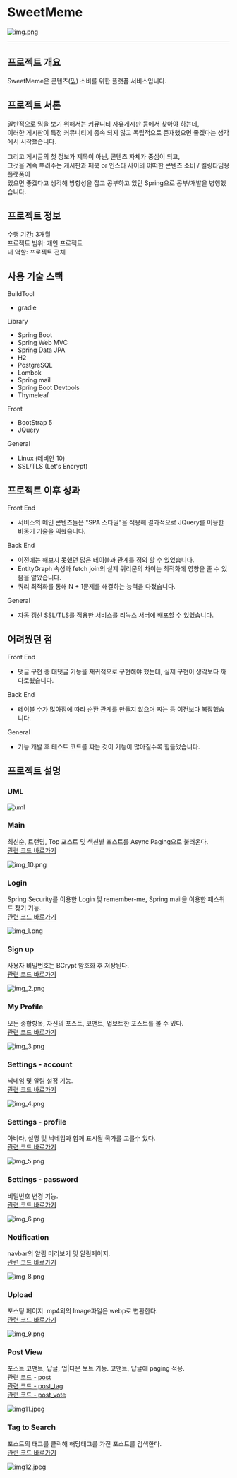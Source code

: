 # SweetMeme

![img.png](img.png)

-----------------------

## 프로젝트 개요
SweetMeme은 콘텐츠([밈](https://ko.wikipedia.org/wiki/%EC%9D%B8%ED%84%B0%EB%84%B7_%EB%B0%88)) 소비를 위한 플랫폼 서비스입니다.

## 프로젝트 서론
일반적으로 밈을 보기 위해서는 커뮤니티 자유게시판 등에서 찾아야 하는데,   
이러한 게시판이 특정 커뮤니티에 종속 되지 않고 독립적으로 존재했으면 좋겠다는 생각에서 시작했습니다.     

그리고 게시글의 첫 정보가 제목이 아닌, 콘텐츠 자체가 중심이 되고,    
그것을 계속 뿌려주는 게시판과 페북 or 인스타 사이의 어떠한 콘텐츠 소비 / 킬링타임용 플랫폼이    
있으면 좋겠다고 생각해 방향성을 잡고 공부하고 있던 Spring으로 공부/개발을 병행했습니다.

## 프로젝트 정보
수행 기간: 3개월   
프로젝트 범위: 개인 프로젝트    
내 역할: 프로젝트 전체

## 사용 기술 스택
BuildTool
* gradle

Library
* Spring Boot
* Spring Web MVC
* Spring Data JPA
* H2
* PostgreSQL
* Lombok
* Spring mail
* Spring Boot Devtools
* Thymeleaf

Front
* BootStrap 5
* JQuery

General
* Linux (데비안 10)
* SSL/TLS (Let's Encrypt)

## 프로젝트 이후 성과
Front End
* 서비스의 메인 콘텐츠들은 "SPA 스타일"을 적용해 결과적으로 JQuery를 이용한 비동기 기술을 익혔습니다. 

Back End
* 이전에는 해보지 못했던 많은 테이블과 관계를 정의 할 수 있었습니다.
* EntityGraph 속성과 fetch join의 실제 쿼리문의 차이는 최적화에 영향을 줄 수 있음을 알았습니다.
* 쿼리 최적화를 통해 N + 1문제를 해결하는 능력을 다졌습니다.

General
* 자동 갱신 SSL/TLS를 적용한 서비스를 리눅스 서버에 배포할 수 있었습니다.  

## 어려웠던 점
Front End
* 댓글 구현 중 대댓글 기능을 재귀적으로 구현해야 했는데, 실제 구현이 생각보다 까다로웠습니다.

Back End
* 테이블 수가 많아짐에 따라 순환 관계를 만들지 않으며 짜는 등 이전보다 복잡했습니다.

General
* 기능 개발 후 테스트 코드를 짜는 것이 기능이 많아질수록 힘들었습니다.

## 프로젝트 설명

### UML
![uml](readMeRes/comment.png)

### Main
최신순, 트랜딩, Top 포스트 및 섹션별 포스트를 Async Paging으로 불러온다.   
[관련 코드 바로가기](src/main/java/dev/valium/sweetmeme/module/section)

![img_10.png](readMeRes/img_10.png)

### Login
Spring Security를 이용한 Login 및 remember-me, Spring mail을 이용한 패스워드 찾기 기능.  
[관련 코드 바로가기](src/main/java/dev/valium/sweetmeme/module/member)

![img_1.png](readMeRes/img_1.png)

### Sign up
사용자 비밀번호는 BCrypt 암호화 후 저장된다.     
[관련 코드 바로가기](src/main/java/dev/valium/sweetmeme/module/member)

![img_2.png](readMeRes/img_2.png)

### My Profile
모든 종합항목, 자신의 포스트, 코맨트, 업보트한 포스트를 볼 수 있다.    
[관련 코드 바로가기](src/main/java/dev/valium/sweetmeme/module/post)

![img_3.png](readMeRes/img_3.png)

### Settings - account
닉네임 및 알림 설정 기능.     
[관련 코드 바로가기](src/main/java/dev/valium/sweetmeme/module/member)

![img_4.png](readMeRes/img_4.png)

### Settings - profile
아바타, 설명 및 닉네임과 함께 표시될 국가를 고를수 있다.  
[관련 코드 바로가기](src/main/java/dev/valium/sweetmeme/module/member)

![img_5.png](readMeRes/img_5.png)

### Settings - password
비밀번호 변경 기능.     
[관련 코드 바로가기](src/main/java/dev/valium/sweetmeme/module/member)

![img_6.png](readMeRes/img_6.png)

### Notification
navbar의 알림 미리보기 및 알림페이지.    
[관련 코드 바로가기](src/main/java/dev/valium/sweetmeme/module/notifications)  

![img_8.png](readMeRes/img_8.png)

### Upload
포스팅 페이지. mp4외의 Image파일은 webp로 변환한다.         
[관련 코드 바로가기](src/main/java/dev/valium/sweetmeme/module/post)

![img_9.png](readMeRes/img_9.png)

### Post View
포스트 코맨트, 답글, 업|다운 보트 기능. 코맨트, 답글에 paging 적용.    
[관련 코드 - post](src/main/java/dev/valium/sweetmeme/module/post)   
[관련 코드 - post_tag](src/main/java/dev/valium/sweetmeme/module/post)   
[관련 코드 - post_vote](src/main/java/dev/valium/sweetmeme/module/post)   

![img11.jpeg](readMeRes/img11.jpeg)

### Tag to Search
포스트의 태그를 클릭해 해당태그를 가진 포스트를 검색한다.    
[관련 코드 바로가기](src/main/java/dev/valium/sweetmeme/module/section)

![img12.jpeg](readMeRes/img12.jpeg)